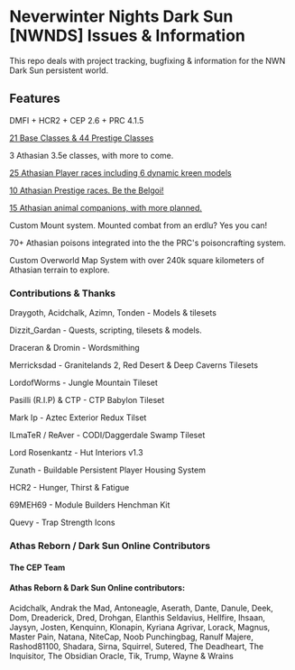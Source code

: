 # Neverwinter Nights Dark Sun [NWNDS] Issues & Information
This repo deals with project tracking, bugfixing & information for the NWN Dark Sun persistent world.

## Features

DMFI + HCR2 + CEP 2.6 + PRC 4.1.5

[21 Base Classes & 44 Prestige Classes](https://github.com/Jaysyn904/NWNDS/wiki/NWN-Dark-Sun-Availible-Class-List)

3 Athasian 3.5e classes, with more to come.

[25 Athasian Player races including 6 dynamic kreen models](https://github.com/Jaysyn904/NWNDS/wiki/NWN-Dark-Sun-Available-Race-List#base-races)

[10 Athasian Prestige races.  Be the Belgoi!](https://github.com/Jaysyn904/NWNDS/wiki/NWN-Dark-Sun-Availible-Class-List#prestige-classes)

[15 Athasian animal companions, with more planned.](https://github.com/Jaysyn904/NWNDS/wiki/NWN-Dark-Sun-Available-Animal-Companions)

Custom Mount system.  Mounted combat from an erdlu?  Yes you can!

70+ Athasian poisons integrated into the the PRC's poisoncrafting system.

Custom Overworld Map System with over 240k square kilometers of Athasian terrain to explore.

### Contributions & Thanks

Draygoth, Acidchalk, Azimn, Tonden - Models & tilesets

Dizzit_Gardan - Quests, scripting, tilesets & models.

Draceran & Dromin - Wordsmithing

Merricksdad - Granitelands 2, Red Desert & Deep Caverns Tilesets

LordofWorms - Jungle Mountain Tileset

Pasilli (R.I.P) & CTP - CTP Babylon Tileset

Mark Ip - Aztec Exterior Redux Tilset

ILmaTeR / ReAver - CODI/Daggerdale Swamp Tileset 

Lord Rosenkantz - Hut Interiors v1.3 

Zunath - Buildable Persistent Player Housing System

HCR2 - Hunger, Thirst & Fatigue

69MEH69 - Module Builders Henchman Kit

Quevy - Trap Strength Icons


### Athas Reborn / Dark Sun Online Contributors

#### The CEP Team

#### Athas Reborn & Dark Sun Online contributors:
Acidchalk, Andrak the Mad, Antoneagle, Aserath, Dante, Danule, Deek, Dom, Dreaderick, Dred, Drohgan, Elanthis Seldavius, Hellfire, Ihsaan, Jaysyn, Josten, Kenquinn, Klonapin, Kyriana Agrivar, Lorack, Magnus, Master Pain, Natana, NiteCap, Noob Punchingbag, Ranulf Majere, Rashod81100, Shadara, Sirna, Squirrel, Sutered, The Deadheart, The Inquisitor, The Obsidian Oracle, Tik, Trump, Wayne & Wrains



